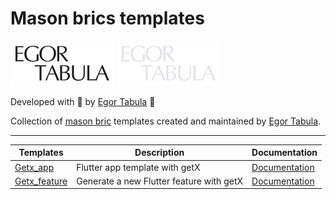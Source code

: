 # Mason brics templates

[![Egor Tabula][logo_white]][egor_tabula_white_link]
[![Egor Tabula][logo_black]][egor_tabula_dark_link]

Developed with 💙 by [Egor Tabula][egor_tabula_link] 🦄

Collection of [mason bric][bricshub] templates created and maintained by [Egor Tabula][repositories].

---

| Templates                    | Description                              | Documentation                      |
| ---------------------------- | ---------------------------------------- | ---------------------------------- |
| [Getx_app][getx_app]         | Flutter app template with getX           | [Documentation][getx_app_docs]     |
| [Getx_feature][getx_feature] | Generate a new Flutter feature with getX | [Documentation][getx_feature_docs] |



<!--- Egor Tabula --->
[egor_tabula_link]: https://egortabula.dev
[egor_tabula_dark_link]: https://egortabula.dev#gh-dark-mode-only
[egor_tabula_white_link]: https://egortabula.dev#gh-light-mode-only
[logo_black]: https://raw.githubusercontent.com/egortabula/egortabula/main/logos/egortabula_logo_black_small.png#gh-light-mode-only
[logo_white]: https://raw.githubusercontent.com/egortabula/egortabula/main/logos/egortabula_logo_white_small.png#gh-dark-mode-only
[repositories]: https://github.com/egortabula?tab=repositories


<!--- Mason links --->
[bricshub]: https://brickhub.dev

<!--- Getx_app --->
[getx_app]: https://github.com/egortabula/mason_bricks/tree/main/getx_app
[getx_app_docs]: https://github.com/egortabula/mason_bricks/blob/main/getx_app/README.md
<!-- [getx_app_workflow_badge]:
[getx_app_workflow_ling]: -->

<!--- Getx_feature --->
[getx_feature]: https://github.com/egortabula/mason_bricks/tree/main/getx_feature
[getx_feature_docs]: https://github.com/egortabula/mason_bricks/blob/main/getx_feature/README.md
<!-- [getx_feature_workflow_badge]:
[getx_feature_workflow_link]: -->